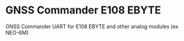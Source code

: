 # GNSS Commander E108 EBYTE
GNSS Commander UART for E108 EBYTE and other analog modules (ex NEO-6M)
